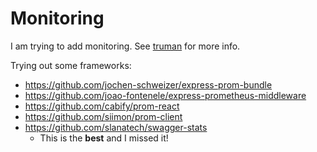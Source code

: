 # Monitoring

I am trying to add monitoring. See [truman](https://github.com/jzucker2/truman) for more info.

Trying out some frameworks:

* https://github.com/jochen-schweizer/express-prom-bundle
* https://github.com/joao-fontenele/express-prometheus-middleware
* https://github.com/cabify/prom-react
* https://github.com/siimon/prom-client
* https://github.com/slanatech/swagger-stats
  * This is the **best** and I missed it!

